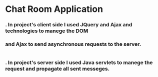 # Chat Room Application
### . In project's client side I used JQuery and Ajax and technologies to manege the DOM 
### and Ajax to send asynchronous requests to the server.
#
### . In project's server side I used Java servlets to manege the request and propagate all sent messeges.

